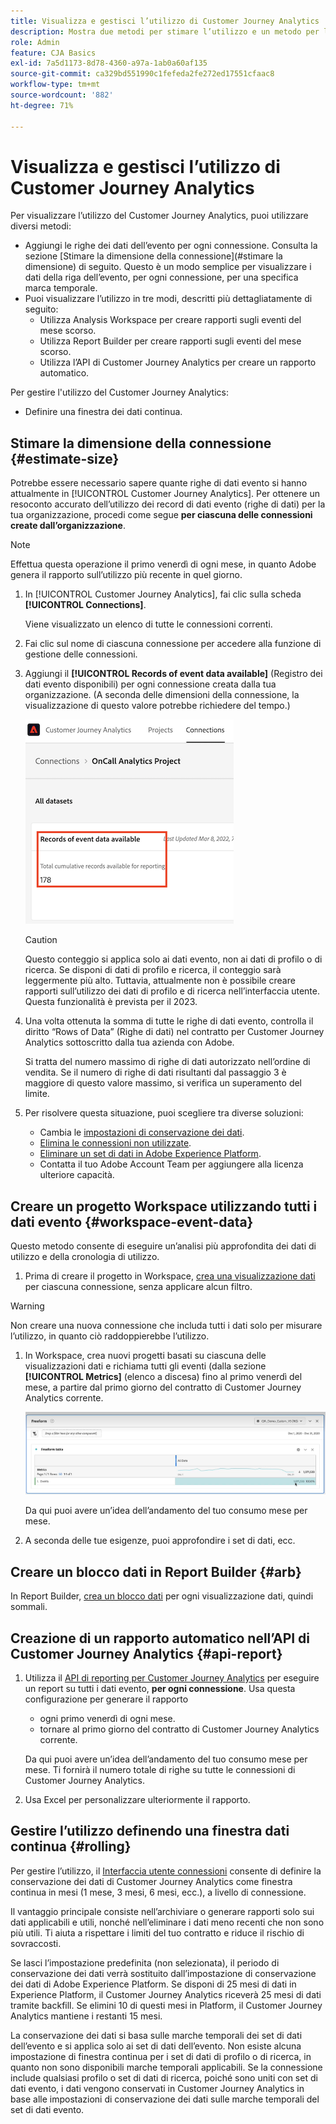 ```yaml
---
title: Visualizza e gestisci l’utilizzo di Customer Journey Analytics
description: Mostra due metodi per stimare l’utilizzo e un metodo per la gestione.
role: Admin
feature: CJA Basics
exl-id: 7a5d1173-8d78-4360-a97a-1ab0a60af135
source-git-commit: ca329bd551990c1fefeda2fe272ed17551cfaac8
workflow-type: tm+mt
source-wordcount: '882'
ht-degree: 71%

---
```


# Visualizza e gestisci l’utilizzo di Customer Journey Analytics

Per visualizzare l’utilizzo del Customer Journey Analytics, puoi utilizzare diversi metodi:

* Aggiungi le righe dei dati dell’evento per ogni connessione. Consulta la sezione [Stimare la dimensione della connessione](#stimare la dimensione) di seguito. Questo è un modo semplice per visualizzare i dati della riga dell’evento, per ogni connessione, per una specifica marca temporale.
* Puoi visualizzare l’utilizzo in tre modi, descritti più dettagliatamente di seguito:
   * Utilizza Analysis Workspace per creare rapporti sugli eventi del mese scorso.
   * Utilizza Report Builder per creare rapporti sugli eventi del mese scorso.
   * Utilizza l’API di Customer Journey Analytics per creare un rapporto automatico.

Per gestire l&#39;utilizzo del Customer Journey Analytics:

* Definire una finestra dei dati continua.

## Stimare la dimensione della connessione {#estimate-size}

Potrebbe essere necessario sapere quante righe di dati evento si hanno attualmente in [!UICONTROL Customer Journey Analytics]. Per ottenere un resoconto accurato dell’utilizzo dei record di dati evento (righe di dati) per la tua organizzazione, procedi come segue **per ciascuna delle connessioni create dall’organizzazione**.

>[!NOTE]
>
>Effettua questa operazione il primo venerdì di ogni mese, in quanto Adobe genera il rapporto sull’utilizzo più recente in quel giorno.

1. In [!UICONTROL Customer Journey Analytics], fai clic sulla scheda **[!UICONTROL Connections]**.

   Viene visualizzato un elenco di tutte le connessioni correnti.

1. Fai clic sul nome di ciascuna connessione per accedere alla funzione di gestione delle connessioni.

1. Aggiungi il **[!UICONTROL Records of event data available]** (Registro dei dati evento disponibili) per ogni connessione creata dalla tua organizzazione. (A seconda delle dimensioni della connessione, la visualizzazione di questo valore potrebbe richiedere del tempo.)

   ![Dati evento](./assets/event-data.png)

   >[!CAUTION]
   >
   >   Questo conteggio si applica solo ai dati evento, non ai dati di profilo o di ricerca. Se disponi di dati di profilo e ricerca, il conteggio sarà leggermente più alto. Tuttavia, attualmente non è possibile creare rapporti sull’utilizzo dei dati di profilo e di ricerca nell’interfaccia utente. Questa funzionalità è prevista per il 2023.

1. Una volta ottenuta la somma di tutte le righe di dati evento, controlla il diritto “Rows of Data” (Righe di dati) nel contratto per Customer Journey Analytics sottoscritto dalla tua azienda con Adobe.

   Si tratta del numero massimo di righe di dati autorizzato nell’ordine di vendita. Se il numero di righe di dati risultanti dal passaggio 3 è maggiore di questo valore massimo, si verifica un superamento del limite.

1. Per risolvere questa situazione, puoi scegliere tra diverse soluzioni:

   * Cambia le [impostazioni di conservazione dei dati](https://experienceleague.adobe.com/docs/analytics-platform/using/cja-connections/manage-connections.html?lang=it#set-rolling-window-for-connection-data-retention).
   * [Elimina le connessioni non utilizzate](https://experienceleague.adobe.com/docs/analytics-platform/using/cja-overview/cja-faq.html?lang=it#implications-of-deleting-data-components).
   * [Eliminare un set di dati in Adobe Experience Platform](https://experienceleague.adobe.com/docs/analytics-platform/using/cja-overview/cja-faq.html?lang=it#implications-of-deleting-data-components).
   * Contatta il tuo Adobe Account Team per aggiungere alla licenza ulteriore capacità.

## Creare un progetto Workspace utilizzando tutti i dati evento {#workspace-event-data}

Questo metodo consente di eseguire un’analisi più approfondita dei dati di utilizzo e della cronologia di utilizzo.

1. Prima di creare il progetto in Workspace, [crea una visualizzazione dati](/help/data-views/create-dataview.md) per ciascuna connessione, senza applicare alcun filtro.

>[!WARNING]
>
>    Non creare una nuova connessione che includa tutti i dati solo per misurare l’utilizzo, in quanto ciò raddoppierebbe l’utilizzo.

1. In Workspace, crea nuovi progetti basati su ciascuna delle visualizzazioni dati e richiama tutti gli eventi (dalla sezione **[!UICONTROL Metrics]** (elenco a discesa) fino al primo venerdì del mese, a partire dal primo giorno del contratto di Customer Journey Analytics corrente.

   ![Eventi](./assets/events-usage.png)

   Da qui puoi avere un’idea dell’andamento del tuo consumo mese per mese.

1. A seconda delle tue esigenze, puoi approfondire i set di dati, ecc.

## Creare un blocco dati in Report Builder {#arb}

In Report Builder, [crea un blocco dati](/help/report-builder/create-a-data-block.md) per ogni visualizzazione dati, quindi sommali.

## Creazione di un rapporto automatico nell’API di Customer Journey Analytics {#api-report}

1. Utilizza il [API di reporting per Customer Journey Analytics](https://developer.adobe.com/cja-apis/docs/api/#tag/Reporting-API) per eseguire un report su tutti i dati evento, **per ogni connessione**. Usa questa configurazione per generare il rapporto

   * ogni primo venerdì di ogni mese.
   * tornare al primo giorno del contratto di Customer Journey Analytics corrente.

   Da qui puoi avere un’idea dell’andamento del tuo consumo mese per mese. Ti fornirà il numero totale di righe su tutte le connessioni di Customer Journey Analytics.

1. Usa Excel per personalizzare ulteriormente il rapporto.

## Gestire l’utilizzo definendo una finestra dati continua {#rolling}

Per gestire l’utilizzo, il [Interfaccia utente connessioni](/help/connections/create-connection.md) consente di definire la conservazione dei dati di Customer Journey Analytics come finestra continua in mesi (1 mese, 3 mesi, 6 mesi, ecc.), a livello di connessione.

Il vantaggio principale consiste nell’archiviare o generare rapporti solo sui dati applicabili e utili, nonché nell’eliminare i dati meno recenti che non sono più utili. Ti aiuta a rispettare i limiti del tuo contratto e riduce il rischio di sovraccosti.

Se lasci l’impostazione predefinita (non selezionata), il periodo di conservazione dei dati verrà sostituito dall’impostazione di conservazione dei dati di Adobe Experience Platform. Se disponi di 25 mesi di dati in Experience Platform, il Customer Journey Analytics riceverà 25 mesi di dati tramite backfill. Se elimini 10 di questi mesi in Platform, il Customer Journey Analytics mantiene i restanti 15 mesi.

La conservazione dei dati si basa sulle marche temporali dei set di dati dell’evento e si applica solo ai set di dati dell’evento. Non esiste alcuna impostazione di finestra continua per i set di dati di profilo o di ricerca, in quanto non sono disponibili marche temporali applicabili. Se la connessione include qualsiasi profilo o set di dati di ricerca, poiché sono uniti con set di dati evento, i dati vengono conservati in Customer Journey Analytics in base alle impostazioni di conservazione dei dati sulle marche temporali del set di dati evento.

